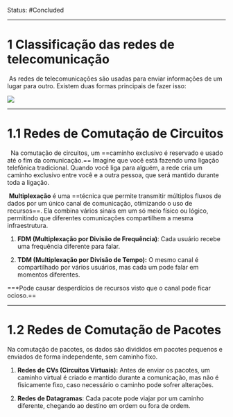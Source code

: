 Status: #Concluded 

---
# 1 Classificação das redes de telecomunicação

 As redes de telecomunicações são usadas para enviar informações de um lugar para outro. Existem duas formas principais de fazer isso:

![](https://lh7-rt.googleusercontent.com/docsz/AD_4nXfrpsk2pcZg2bZCYft-rNZ43B5YAuxybec7EKzdSY0f5xYFLIvS1hMefUAnQ8dQfLuOmnvLCR5uFYznekSpy_RtdlH6g-CgSc6g1lU4eCRl3ZevwA2e_UmYmTf7LBbblStBQFdHAw?key=HrOhHC0_-ked6RNCpQ0o3PZn)

---
# 1.1 Redes de Comutação de Circuitos

  Na comutação de circuitos, um ==caminho exclusivo é reservado e usado até o fim da comunicação.== Imagine que você está fazendo uma ligação telefônica tradicional. Quando você liga para alguém, a rede cria um caminho exclusivo entre você e a outra pessoa, que será mantido durante toda a ligação. 

 **Multiplexação** é uma ==técnica que permite transmitir múltiplos fluxos de dados por um único canal de comunicação, otimizando o uso de recursos==. Ela combina vários sinais em um só meio físico ou lógico, permitindo que diferentes comunicações compartilhem a mesma infraestrutura.
 
1. **FDM (Multiplexação por Divisão de Frequência)**: Cada usuário recebe uma frequência diferente para falar.  

2. **TDM (Multiplexação por Divisão de Tempo):** O mesmo canal é compartilhado por vários usuários, mas cada um pode falar em momentos diferentes.

==*Pode causar desperdícios de recursos visto que o canal pode ficar ocioso.==

---
# 1.2 Redes de Comutação de Pacotes

Na comutação de pacotes, os dados são divididos em pacotes pequenos e enviados de forma independente, sem caminho fixo. 

1. **Redes de CVs (Circuitos Virtuais):** Antes de enviar os pacotes, um caminho virtual é criado e mantido durante a comunicação, mas não é fisicamente fixo, caso necessário o caminho pode sofrer alterações.

2. **Redes de Datagramas**: Cada pacote pode viajar por um caminho diferente, chegando ao destino em ordem ou fora de ordem. 


